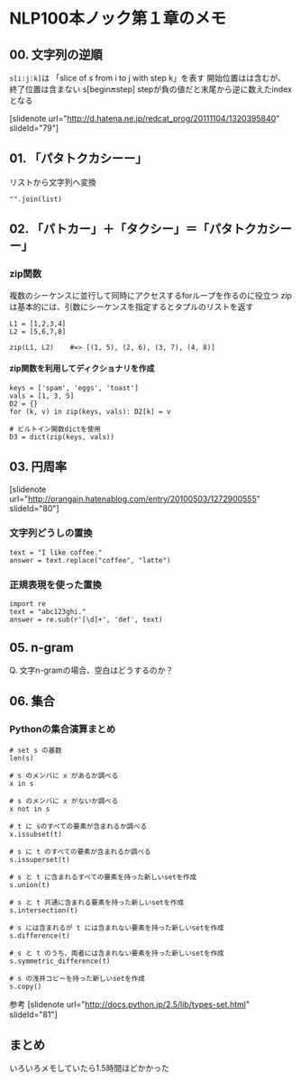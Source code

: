 # NLP100本ノック第１章のメモ

## 00. 文字列の逆順
`s[i:j:k]`は 「slice of s from i to j with step k」を表す
開始位置はは含むが、終了位置は含まない
s[begin:end:step]
stepが負の値だと末尾から逆に数えたindexとなる

[slidenote url="http://d.hatena.ne.jp/redcat_prog/20111104/1320395840" slideId="79"]

## 01. 「パタトクカシーー」
リストから文字列へ変換
```
"".join(list)
```

## 02. 「パトカー」＋「タクシー」＝「パタトクカシーー」
### zip関数
複数のシーケンスに並行して同時にアクセスするforループを作るのに役立つ
zipは基本的には、引数にシーケンスを指定するとタプルのリストを返す

```
L1 = [1,2,3,4]
L2 = [5,6,7,8]

zip(L1, L2)    #=> [(1, 5), (2, 6), (3, 7), (4, 8)]
```

#### zip関数を利用してディクショナリを作成
```
keys = ['spam', 'eggs', 'toast']
vals = [1, 3, 5]
D2 = {}
for (k, v) in zip(keys, vals): D2[k] = v

# ビルトイン関数dictを使用
D3 = dict(zip(keys, vals))
```

## 03. 円周率
[slidenote url="http://orangain.hatenablog.com/entry/20100503/1272900555" slideId="80"]

### 文字列どうしの置換
```
text = "I like coffee."
answer = text.replace("coffee", "latte")
```

### 正規表現を使った置換
```
import re
text = "abc123ghi."
answer = re.sub(r'[\d]+', 'def', text)
```

## 05. n-gram
Q. 文字n-gramの場合、空白はどうするのか？

## 06. 集合
### Pythonの集合演算まとめ
```
# set s の基数
len(s)

# s のメンバに x があるか調べる
x in s

# s のメンバに x がないか調べる
x not in s

# t に sのすべての要素が含まれるか調べる
x.issubset(t)

# s に t のすべての要素が含まれるか調べる
s.issuperset(t)

# s と t に含まれるすべての要素を持った新しいsetを作成
s.union(t)

# s と t 共通に含まれる要素を持った新しいsetを作成
s.intersection(t)

# s には含まれるが t には含まれない要素を持った新しいsetを作成
s.difference(t)

# s と t のうち、両者には含まれない要素を持った新しいsetを作成
s.symmetric_difference(t)

# s の浅井コピーを持った新しいsetを作成
s.copy()
```
参考
[slidenote url="http://docs.python.jp/2.5/lib/types-set.html" slideId="81"]

## まとめ
いろいろメモしていたら1.5時間ほどかかった
